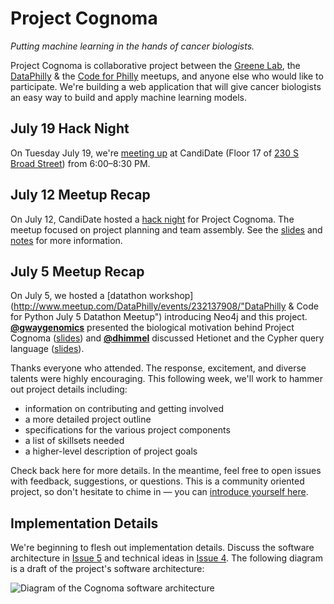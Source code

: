 # Project Cognoma

_Putting machine learning in the hands of cancer biologists._

Project Cognoma is collaborative project between the [Greene Lab](http://www.greenelab.com/), the [DataPhilly](http://www.meetup.com/DataPhilly/) & the [Code for Philly](https://codeforphilly.org/) meetups, and anyone else who would like to participate. We're building a web application that will give cancer biologists an easy way to build and apply machine learning models.

## July 19 Hack Night

On Tuesday July 19, we're [meeting up](https://www.meetup.com/DataPhilly/events/232591931/ "DataPhilly Meetup Details") at CandiDate (Floor 17 of [230 S Broad Street](https://goo.gl/maps/Anoo4SUE9At "Industrious on Google Maps")) from 6:00–8:30 PM.

## July 12 Meetup Recap

On July 12, CandiDate hosted a [hack night](https://www.meetup.com/DataPhilly/events/232470548/ "Datathon Hack Night") for Project Cognoma. The meetup focused on project planning and team assembly. See the [slides](http://slides.com/dhimmel/cognomathon "Presentation slides") and [notes](https://docs.google.com/document/d/1QoLZwTmMhvu_tv3SO4bA3-XomV1y5BR0CWhh833cuDQ/edit "Google Drive Document") for more information.

## July 5 Meetup Recap

On July 5, we hosted a [datathon workshop](http://www.meetup.com/DataPhilly/events/232137908/"DataPhilly & Code for Python July 5 Datathon Meetup") introducing Neo4j and this project. [**@gwaygenomics**](https://github.com/gwaygenomics "Greg Way on GitHub") presented the biological motivation behind Project Cognoma ([slides](https://www.dropbox.com/s/4btewka0icgse4f/DatathonWorkshop_5July2016_Final.pptx?dl=0)) and [**@dhimmel**](https://github.com/dhimmel "Daniel Himmelstein on GitHub") discussed Hetionet and the Cypher query language ([slides](http://slides.com/dhimmel/datathon)).

Thanks everyone who attended. The response, excitement, and diverse talents were highly encouraging. This following week, we'll work to hammer out project details including:

+ information on contributing and getting involved
+ a more detailed project outline
+ specifications for the various project components
+ a list of skillsets needed
+ a higher-level description of project goals

Check back here for more details. In the meantime, feel free to open issues with feedback, suggestions, or questions. This is a community oriented project, so don't hesitate to chime in — you can [introduce yourself here](https://github.com/cognoma/cognoma/issues/2 "Issue #2: Introduce yourself here to get involved").

## Implementation Details

We're beginning to flesh out implementation details. Discuss the software architecture in [Issue 5](https://github.com/cognoma/cognoma/issues/5 "Issue #5: Designing the software architecture for Project Cognoma") and technical ideas in [Issue 4](https://github.com/cognoma/cognoma/issues/4 "Issue #4: Technical Ideas"). The following diagram is a draft of the project's software architecture:

![Diagram of the Cognoma software architecture](components.png?raw=true)
